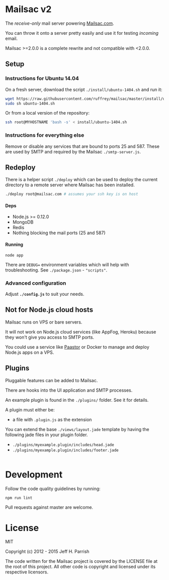 # Mailsac v2

The *receive-only* mail server powering [Mailsac.com](https://mailsac.com).

You can throw it onto a server pretty easily and use it for testing *incoming* email.

Mailsac >=2.0.0 is a complete rewrite and not compatible with <2.0.0.

## Setup

### Instructions for Ubuntu 14.04

On a fresh server, download the script `./install/ubuntu-1404.sh` and run it:

```bash
wget https://raw.githubusercontent.com/ruffrey/mailsac/master/install/ubuntu-1404.sh
sudo sh ubuntu-1404.sh
```

Or from a local version of the repository:

```bash
ssh root@MYHOSTNAME 'bash -s' < install/ubuntu-1404.sh
```

### Instructions for everything else
Remove or disable any services that are bound to ports 25 and 587. These are
used by SMTP and required by the Mailsac `./smtp-server.js`.

## Redeploy

There is a helper script `./deploy` which can be used to deploy the current
directory to a remote server where Mailsac has been installed.

```bash
./deploy root@mailsac.com # assumes your ssh key is on host
```

#### Deps

* Node.js >= 0.12.0
* MongoDB
* Redis
* Nothing blocking the mail ports (25 and 587)

#### Running

`node app`

There are `DEBUG=` environment variables which
will help with troubleshooting. See `./package.json` - `"scripts"`.

### Advanced configuration

Adjust **`./config.js`** to suit your needs.

## Not for Node.js cloud hosts

Mailsac runs on VPS or bare servers.

It will not work on Node.js cloud services (like AppFog, Heroku) because they won't give you access to SMTP ports.

You could use a service like [Paastor](https://paastor.com) or Docker to manage and deploy Node.js apps on a VPS.

## Plugins

Pluggable features can be added to Mailsac.

There are hooks into the UI application and SMTP processes.

An example plugin is found in the `./plugins/` folder. See it for details.

A plugin must either be:
* a file with `.plugin.js` as the extension

You can extend the base `./views/layout.jade` template by having the following jade files
in your plugin folder.

* `./plugins/myexample.plugin/includes/head.jade`
* `./plugins/myexample.plugin/includes/footer.jade`

```javascript

```

# Development

Follow the code quality guidelines by running:

```bash
npm run lint
```

Pull requests against master are welcome.

# License

MIT

Copyright (c) 2012 - 2015 Jeff H. Parrish

The code written for the Mailsac project is covered by the LICENSE
file at the root of this project. All other code is copyright and licensed
under its respective licensors.
